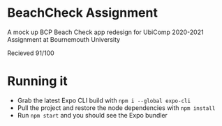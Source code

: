 # BeachCheck Assignment

A mock up BCP Beach Check app redesign for UbiComp 2020-2021 Assignment at Bournemouth University

Recieved 91/100

# Running it

- Grab the latest Expo CLI build with `npm i --global expo-cli`
- Pull the project and restore the node dependencies with `npm install`
- Run `npm start` and you should see the Expo bundler
